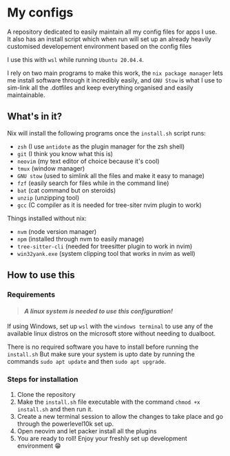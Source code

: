 # My configs

A repository dedicated to easily maintain all my config files for apps I use.  
It also has an install script which when run will set up an already heavily customised developement environment based on the config files

I use this with `wsl` while running `Ubuntu 20.04.4`.

I rely on two main programs to make this work, the `nix package manager` lets me install software through it incredibly easily, and 
`GNU Stow` is what I use to sim-link all the .dotfiles and keep everything organised and easily maintainable.  

## What's in it?

Nix will install the following programs once the `install.sh` script runs:
- `zsh` (I use `antidote` as the plugin manager for the zsh shell) 
- `git` (I think you know what this is)
- `neovim` (my text editor of choice because it's cool) 
- `tmux` (window manager)
- `GNU stow` (used to simlink all the files and make it easy to manage)
- `fzf` (easily search for files while in the command line)
- `bat` (cat command but on steroids)
- `unzip` (unzipping tool)
- `gcc` (C compiler as it is needed for tree-siter nvim plugin to work)

Things installed without nix:
- `nvm` (node version manager)
- `npm` (installed through nvm to easily manage)
- `tree-sitter-cli` (needed for treesitter plugin to work in nvim) 
- `win32yank.exe` (system clipping tool that works in nvim as well)

## How to use this

### Requirements

> #### **_A linux system is needed to use this configuration!_**
If using Windows, set up `wsl` with the `windows terminal` to use any of the available linux distros on the microsoft store without needing to dualboot.  

There is no required software you have to install before running the `install.sh` 
But make sure your system is upto date by running the commands `sudo apt update` and then `sudo apt upgrade`.


### Steps for installation

1. Clone the repository
2. Make the `install.sh` file executable with the command `chmod +x install.sh` and then run it.
3. Create a new terminal session to allow the changes to take place and go through the powerlevel10k set up.
4. Open neovim and let packer install all the plugins
5. You are ready to roll! Enjoy your freshly set up development environment :grin:
